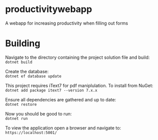 # productivitywebapp
A webapp for increasing productivity when filling out forms

# Building  
Navigate to the directory containing the project solution file and build:  
`dotnet build`  
  
Create the database:  
`dotnet ef database update`  
  
This project requires iText7 for pdf maniplulation. To install from NuGet:  
`dotnet add package itext7 --version 7.x.x `  
  
Ensure all dependencies are gathered and up to date:  
`dotnet restore`  
  
Now you should be good to run:  
`dotnet run`  
  
To view the application open a browser and navigate to:  
`https://localhost:5001/`
